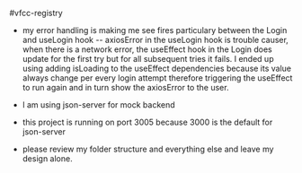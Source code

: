#vfcc-registry

-   my error handling is making me see fires particulary
    between the Login and useLogin hook -- axiosError in the
    useLogin hook is trouble causer, when there is a network error,
    the useEffect hook in the Login does update for the first try but
    for all subsequent tries it fails. I ended up using adding isLoading to
    the useEffect dependencies because its value always change per every login
    attempt therefore triggering the useEffect to run again and in turn show the axiosError
    to the user.

-   l am using json-server for mock backend
-   this project is running on port 3005 because 3000 is the
    default for json-server
-   please review my folder structure and everything else and leave
    my design alone.
